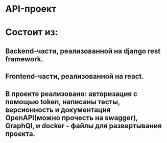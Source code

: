 # API-проект
# Состоит из:
## Backend-части, реализованной на django rest framework.
## Frontend-части, реализованной на react.
## В проекте реализовано: авторизация с помощью token, написаны тесты, версионность и документация OpenAPI(можно прочесть на swagger), GraphQl, и docker - файлы для развертывания проекта.

